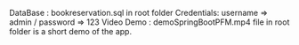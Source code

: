DataBase : bookreservation.sql in root folder
Credentials: username => admin / password => 123
Video Demo : demoSpringBootPFM.mp4 file in root folder is a short demo of the app.
